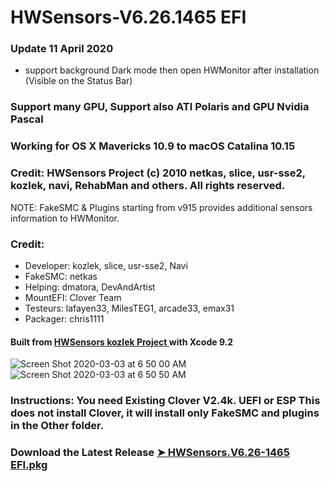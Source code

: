 # HWSensors-V6.26.1465 EFI

### Update 11 April 2020 
- support background Dark mode then open HWMonitor after installation (Visible on the Status Bar)

### Support many GPU, Support also ATI Polaris and GPU Nvidia Pascal

### Working for OS X Mavericks 10.9 to macOS Catalina 10.15

### Credit: HWSensors Project (c) 2010 netkas, slice, usr-sse2, kozlek, navi, RehabMan and others. All rights reserved.
NOTE: FakeSMC & Plugins starting from v915 provides additional sensors information to HWMonitor.

### Credit:
- Developer: kozlek, slice, usr-sse2, Navi
- FakeSMC: netkas
- Helping: dmatora, DevAndArtist
- MountEFI: Clover Team
- Testeurs: lafayen33, MilesTEG1, arcade33, emax31
- Packager: chris1111

#### Built from [HWSensors kozlek Project ](https://github.com/kozlek/HWSensors) with Xcode 9.2

![Screen Shot 2020-03-03 at 6 50 00 AM](https://user-images.githubusercontent.com/6248794/75773202-6c423580-5d1b-11ea-9e08-52caf43181fc.png)
![Screen Shot 2020-03-03 at 6 50 50 AM](https://user-images.githubusercontent.com/6248794/75773212-706e5300-5d1b-11ea-8e93-ea487c8b512e.png)
  

### Instructions: You need Existing Clover V2.4k. UEFI or ESP This does not install Clover, it will install only FakeSMC and plugins in the Other folder.

### Download the Latest Release [➤ HWSensors.V6.26-1465 EFI.pkg ](https://github.com/chris1111/HWSensors-V6.26.1463-EFI/releases/tag/V1)
